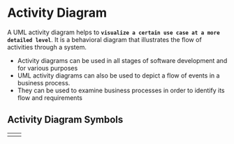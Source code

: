 # Activity Diagram
A UML activity diagram helps to **`visualize a certain use case at a more detailed level`**. It is a behavioral diagram that illustrates the flow of activities through a system.

- Activity diagrams can be used in all stages of software development and for various purposes
- UML activity diagrams can also be used to depict a flow of events in a business process. 
- They can be used to examine business processes in order to identify its flow and requirements

##  Activity Diagram Symbols
|  |  |
|--|--|
|  |  |

<!--stackedit_data:
eyJoaXN0b3J5IjpbLTI3Nzc1NTM4Ml19
-->